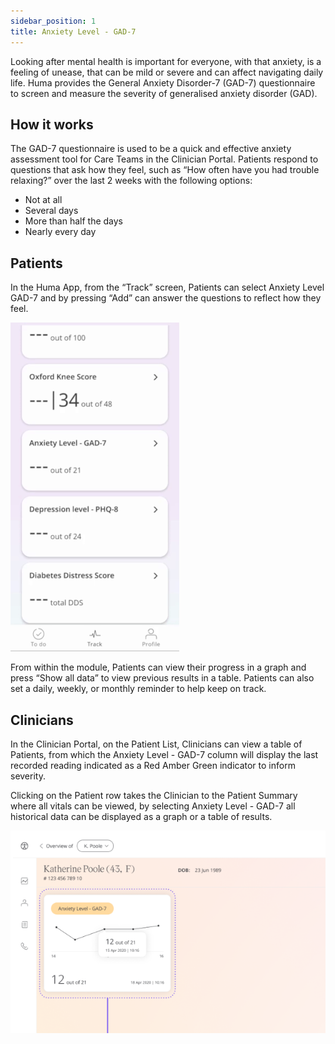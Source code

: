 ```yaml
---
sidebar_position: 1
title: Anxiety Level - GAD-7
---
```


Looking after mental health is important for everyone, with that anxiety, is a feeling of unease, that can be mild or severe and can affect navigating daily life. 
Huma provides the General Anxiety Disorder-7 (GAD-7) questionnaire to screen and measure the severity of generalised anxiety disorder (GAD). 

## How it works

The GAD-7 questionnaire is used to be a quick and effective anxiety assessment tool for Care Teams in the Clinician Portal. Patients respond to questions that ask how they feel, such as “How often have you had trouble relaxing?” over the last 2 weeks with the following options:
- Not at all
- Several days
- More than half the days
- Nearly every day

## Patients

In the Huma App, from the “Track” screen, Patients can select Anxiety Level GAD-7 and by pressing “Add” can answer the questions to reflect how they feel.

![Anxiety Level - GAD-7 in the Huma App](./assets/gad-7.gif)

From within the module, Patients can view their progress in a graph and press “Show all data” to view previous results in a table. Patients can also set a daily, weekly, or monthly reminder to help keep on track.

## Clinicians

In the Clinician Portal, on the Patient List, Clinicians can view a table of Patients, from which the Anxiety Level - GAD-7 column will display the last recorded reading indicated as a Red Amber Green indicator to inform severity. 

Clicking on the Patient row takes the Clinician to the Patient Summary where all vitals can be viewed, by selecting Anxiety Level - GAD-7 all historical data can be displayed as a graph or a table of results.

![Clinician view of Anxiety Level - GAD-7](./assets/cp-gad-7.png)